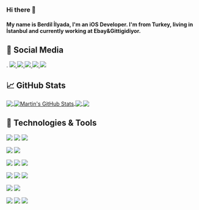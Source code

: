 ### Hi there 👋
#### My name is Berdil İlyada, I'm an iOS Developer. I'm from Turkey, living in İstanbul and currently working at Ebay&Gittigidiyor.

## 🤖 Social Media
.
  <a href="https://tr.linkedin.com/in/ilyadaberdil"  target="_blank">
  ![](https://img.shields.io/badge/Social-Linkedin-informational?style=flat&logo=linkedin&logoColor=white&color=2bbc8a)
  </a>
  <a href="https://github.com/ilyadaberdil" target="_blank">
  ![](https://img.shields.io/badge/Social-Github-informational?style=flat&logo=github&logoColor=white&color=2bbc8a)
  </a>
  <a href="https://www.hackerrank.com/Iliada?hr_r=1" target="_blank">
  ![](https://img.shields.io/badge/Social-Hackerrank-informational?style=flat&logo=hackerrank&logoColor=white&color=2bbc8a)
  </a>
  <a href="https://play.google.com/store/apps/developer?id=Berdil+Ilyada"  target="_blank">
  ![](https://img.shields.io/badge/Social-PlayStore-informational?style=flat&logo=google-play&logoColor=white&color=2bbc8a)
  </a>
  ![](https://img.shields.io/badge/Social-AppStore(ComingSoon)-informational?style=flat&logo=app-store&logoColor=white&color=2bbc8a)
  
## &#x1f4c8; GitHub Stats

<a href="https://github.com/ilyadaberdil/ilyadaberdil">
  <img align="center" src="https://github-readme-stats.vercel.app/api/top-langs/?username=ilyadaberdil&hide=html,html&title_color=ffffff&text_color=c9cacc&icon_color=2bbc8a&bg_color=1d1f21" />
</a>

<a href="https://github.com/ilyadaberdil/ilyadaberdil">
  <img align="center" src="https://github-readme-stats.vercel.app/api?username=ilyadaberdil&show_icons=true&line_height=27&count_private=true&title_color=ffffff&text_color=c9cacc&icon_color=2bbc8a&bg_color=1d1f21" alt="Martin's GitHub Stats" />
</a>

<a href="https://github.com/ilyadaberdil/iOS-Samples">
  <img align="center" src="https://github-readme-stats.vercel.app/api/pin/?username=ilyadaberdil&repo=iOS-Samples&title_color=ffffff&text_color=c9cacc&icon_color=2bbc8a&bg_color=1d1f21" />
</a>

<a href="https://github.com/ilyadaberdil/HTTP-Networking-Library">
  <img align="center" src="https://github-readme-stats.vercel.app/api/pin/?username=ilyadaberdil&repo=HTTP-Networking-Library&title_color=ffffff&text_color=c9cacc&icon_color=2bbc8a&bg_color=1d1f21" />
</a>


## 🔧 Technologies & Tools
![](https://img.shields.io/badge/OS-Mac-informational?style=flat&logo=Apple&logoColor=white&color=2bbc8a)
![](https://img.shields.io/badge/OS-Ubuntu-informational?style=flat&logo=linux&logoColor=white&color=2bbc8a)
![](https://img.shields.io/badge/OS-Windows-informational?style=flat&logo=windows&logoColor=white&color=2bbc8a)

![](https://img.shields.io/badge/Mobile-iOS-informational?style=flat&logo=iOS&logoColor=white&color=2bbc8a)
![](https://img.shields.io/badge/Mobile-Android-informational?style=flat&logo=android&logoColor=white&color=2bbc8a)

![](https://img.shields.io/badge/Code-Swift-informational?style=flat&logo=swift&color=2bbc8a)
![](https://img.shields.io/badge/Code-Java-informational?style=flat&logo=java&logoColor=white&color=2bbc8a)
![](https://img.shields.io/badge/Code-Kotlin-informational?style=flat&logo=kotlin&color=2bbc8a)

![](https://img.shields.io/badge/Editor-IntelliJ-informational?style=flat&logo=intellij-idea&logoColor=white&color=2bbc8a)
![](https://img.shields.io/badge/Editor-Xcode-informational?style=flat&logo=xcode&logoColor=white&color=2bbc8a)
![](https://img.shields.io/badge/Editor-AndroidStudio-informational?style=flat&logo=android-studio&logoColor=white&color=2bbc8a)

![](https://img.shields.io/badge/Tools-PostgreSQL-informational?style=flat&logo=postgresql&logoColor=white&color=2bbc8a)
![](https://img.shields.io/badge/Tools-MySQL-informational?style=flat&logo=mysql&logoColor=white&color=2bbc8a)

![](https://img.shields.io/badge/Cloud-Digital_Ocean-informational?style=flat&logo=digitalocean&logoColor=white&color=2bbc8a)
![](https://img.shields.io/badge/Cloud-Heroku-informational?style=flat&logo=heroku&logoColor=white&color=2bbc8a)
![](https://img.shields.io/badge/Cloud-Amazon-informational?style=flat&logo=amazon&logoColor=white&color=2bbc8a)


<!--
![](https://img.shields.io/badge/Code-Python-informational?style=flat&logo=python&logoColor=white&color=2bbc8a)
![](https://img.shields.io/badge/Code-JavaScript-informational?style=flat&logo=javascript&logoColor=white&color=2bbc8a)
![](https://img.shields.io/badge/Code-Golang-informational?style=flat&logo=go&logoColor=white&color=2bbc8a)
![](https://img.shields.io/badge/Code-Make-informational?style=flat&logo=cmake&logoColor=white&color=2bbc8a)
![](https://img.shields.io/badge/Code-Vue-informational?style=flat&logo=vue.js&logoColor=white&color=2bbc8a)
![](https://img.shields.io/badge/Shell-Bash-informational?style=flat&logo=gnu-bash&logoColor=white&color=2bbc8a)
![](https://img.shields.io/badge/Tools-PostgreSQL-informational?style=flat&logo=postgresql&logoColor=white&color=2bbc8a)
![](https://img.shields.io/badge/Tools-Docker-informational?style=flat&logo=docker&logoColor=white&color=2bbc8a)
![](https://img.shields.io/badge/Tools-Kubernetes-informational?style=flat&logo=kubernetes&logoColor=white&color=2bbc8a)
![](https://img.shields.io/badge/Tools-Red_Hat_OpenShift-informational?style=flat&logo=red-hat-open-shift&logoColor=white&color=2bbc8a)
-->
<!--
**ilyadaberdil/ilyadaberdil** is a ✨ _special_ ✨ repository because its `README.md` (this file) appears on your GitHub profile.

Here are some ideas to get you started:

- 🔭 I’m currently working on ...
- 🌱 I’m currently learning ...
- 👯 I’m looking to collaborate on ...
- 🤔 I’m looking for help with ...
- 💬 Ask me about ...
- 📫 How to reach me: ...
- 😄 Pronouns: ...
- ⚡ Fun fact: ...
-->
